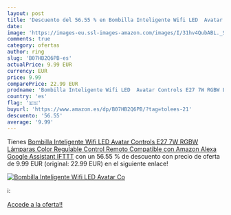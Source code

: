 ```yaml
---
layout: post
title: 'Descuento del 56.55 % en Bombilla Inteligente Wifi LED  Avatar Co'
date: 
image: 'https://images-eu.ssl-images-amazon.com/images/I/31hv4QubABL._SL200_.jpg'
comments: true
category: ofertas
author: ring
slug: 'B07HB2Q6PB-es'
actualPrice: 9.99 EUR
currency: EUR
price: 9.99
comparePrice: 22.99 EUR
prodname: 'Bombilla Inteligente Wifi LED  Avatar Controls E27 7W RGBW Lámparas Color Regulable Control Remoto Compatible con Amazon Alexa Google Assistant IFTTT'
country: 'es'
flag: '🇪🇸'
buyurl: 'https://www.amazon.es/dp/B07HB2Q6PB/?tag=tolees-21'
descuento: '56.55'
average: '9.99'
---
```


Tienes [Bombilla Inteligente Wifi LED  Avatar Controls E27 7W RGBW Lámparas Color Regulable Control Remoto Compatible con Amazon Alexa Google Assistant IFTTT](https://www.amazon.es/dp/B07HB2Q6PB/?tag=tolees-21) con un 56.55 % de descuento con precio de oferta de 9.99 EUR (original: 22.99 EUR) en el siguiente enlace!

[![Bombilla Inteligente Wifi LED  Avatar Co](https://images-eu.ssl-images-amazon.com/images/I/31hv4QubABL._SL200_.jpg)](https://www.amazon.es/dp/B07HB2Q6PB/?tag=tolees-21)

ℹ️:


[Accede a la oferta!!](https://www.amazon.es/dp/B07HB2Q6PB/?tag=tolees-21)
